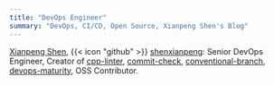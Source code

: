 ```yaml
---
title: "DevOps Engineer"
summary: "DevOps, CI/CD, Open Source, Xianpeng Shen's Blog"
---
```



[Xianpeng Shen](/en/about), {{< icon "github" >}}
 [shenxianpeng](https://github.com/shenxianpeng): Senior DevOps Engineer, Creator of [cpp-linter](https://github.com/cpp-linter), [commit-check](https://github.com/commit-check), [conventional-branch](https://github.com/conventional-branch), [devops-maturity](https://github.com/devops-maturity), OSS Contributor.
